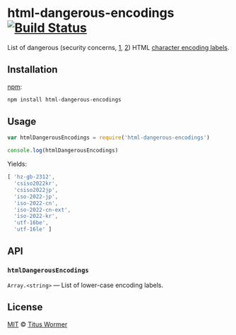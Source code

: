 # html-dangerous-encodings [![Build Status][build-badge]][build-page]

List of dangerous (security concerns, [1][], [2][]) HTML [character
encoding labels][encodings].

## Installation

[npm][]:

```bash
npm install html-dangerous-encodings
```

## Usage

```javascript
var htmlDangerousEncodings = require('html-dangerous-encodings')

console.log(htmlDangerousEncodings)
```

Yields:

```js
[ 'hz-gb-2312',
  'csiso2022kr',
  'csiso2022jp',
  'iso-2022-jp',
  'iso-2022-cn',
  'iso-2022-cn-ext',
  'iso-2022-kr',
  'utf-16be',
  'utf-16le' ]
```

## API

### `htmlDangerousEncodings`

`Array.<string>` — List of lower-case encoding labels.

## License

[MIT][license] © [Titus Wormer][author]

<!-- Definition -->

[build-badge]: https://img.shields.io/travis/wooorm/html-dangerous-encodings.svg

[build-page]: https://travis-ci.org/wooorm/html-dangerous-encodings

[npm]: https://docs.npmjs.com/cli/install

[license]: license

[author]: https://wooorm.com

[1]: https://developer.mozilla.org/en/docs/Web/HTML/Element/meta#attr-charset

[2]: https://encoding.spec.whatwg.org/#security-background

[encodings]: https://github.com/wooorm/html-encodings
